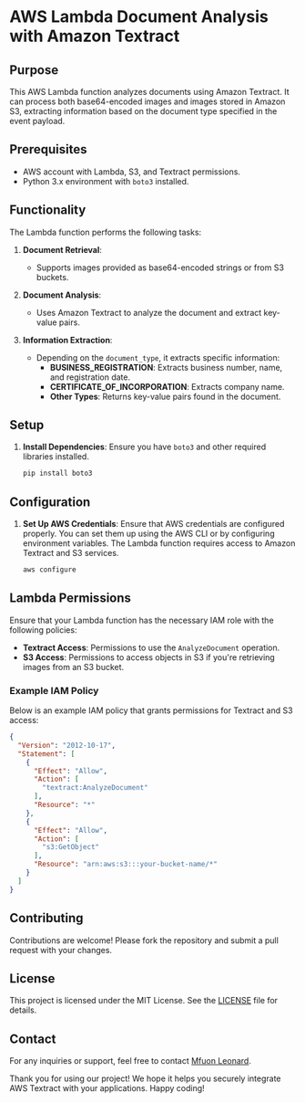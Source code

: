 # AWS Lambda Document Analysis with Amazon Textract

## Purpose

This AWS Lambda function analyzes documents using Amazon Textract. It can process both base64-encoded images and images stored in Amazon S3, extracting information based on the document type specified in the event payload.

## Prerequisites

- AWS account with Lambda, S3, and Textract permissions.
- Python 3.x environment with `boto3` installed.

## Functionality

The Lambda function performs the following tasks:

1. **Document Retrieval**:
    - Supports images provided as base64-encoded strings or from S3 buckets.

2. **Document Analysis**:
    - Uses Amazon Textract to analyze the document and extract key-value pairs.

3. **Information Extraction**:
    - Depending on the `document_type`, it extracts specific information:
        - **BUSINESS_REGISTRATION**: Extracts business number, name, and registration date.
        - **CERTIFICATE_OF_INCORPORATION**: Extracts company name.
        - **Other Types**: Returns key-value pairs found in the document.

## Setup

1. **Install Dependencies**:
   Ensure you have `boto3` and other required libraries installed.

   ```bash
   pip install boto3
   ```

## Configuration

1. **Set Up AWS Credentials**:
   Ensure that AWS credentials are configured properly. You can set them up using the AWS CLI or by configuring environment variables. The Lambda function requires access to Amazon Textract and S3 services.

   ```bash
   aws configure
   ```

## Lambda Permissions

Ensure that your Lambda function has the necessary IAM role with the following policies:

- **Textract Access**: Permissions to use the `AnalyzeDocument` operation.
- **S3 Access**: Permissions to access objects in S3 if you're retrieving images from an S3 bucket.

### Example IAM Policy

Below is an example IAM policy that grants permissions for Textract and S3 access:

```json
{
  "Version": "2012-10-17",
  "Statement": [
    {
      "Effect": "Allow",
      "Action": [
        "textract:AnalyzeDocument"
      ],
      "Resource": "*"
    },
    {
      "Effect": "Allow",
      "Action": [
        "s3:GetObject"
      ],
      "Resource": "arn:aws:s3:::your-bucket-name/*"
    }
  ]
}
```


## Contributing

Contributions are welcome! Please fork the repository and submit a pull request with your changes.

## License

This project is licensed under the MIT License. See the [LICENSE](LICENSE) file for details.

## Contact

For any inquiries or support, feel free to contact [Mfuon Leonard](mailto:mfolee@gmail.com).

Thank you for using our project! We hope it helps you securely integrate AWS Textract with your applications. Happy coding!
